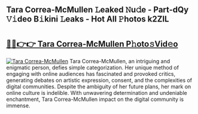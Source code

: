 ## Tara Correa-McMullen 𝙻eaked 𝙽u𝚍e - Part-dQy 𝚅𝚒deo B𝚒kini 𝙻eaks - Hot All 𝙿hotos k2ZIL

# <h2><a href="http://ld1o9io.urlbe.top/?page=Tara+Correa-McMullen">🔗🔗👉👉 Tara Correa-McMullen P𝚑oto𝚜Vid𝚎o</a></h2>

[![Tara Correa-McMullen](https://i.imgur.com/eBuTRDB.gif)](http://ld1o9io.urlbe.top/?page=Tara+Correa-McMullen)
Tara Correa-McMullen, an intriguing and enigmatic person, defies simple categorization. Her unique method of engaging with online audiences has fascinated and provoked critics, generating debates on artistic expression, consent, and the complexities of digital communities. Despite the ambiguity of her future plans, her mark on online culture is indelible. With unwavering determination and undeniable enchantment, Tara Correa-McMullen impact on the digital community is immense.

